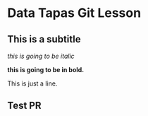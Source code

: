 # Data Tapas Git Lesson

## This is a subtitle

*this is going to be italic*

**this is going to be in bold.**

This is just a line.

## Test PR
